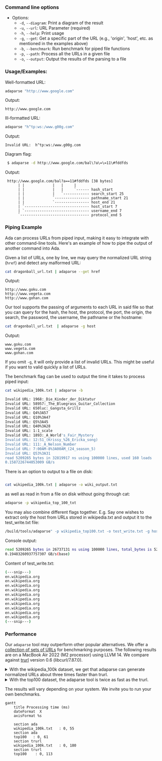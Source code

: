 ### Command line options

- Options:
    - `-d`, `--diagram`: Print a diagram of the result
    - `-u`, `--url`: URL Parameter (required)
    - `-h`, `--help`: Print usage
    - `-g`, `--get`: Get a specific part of the URL (e.g., 'origin', 'host', etc. as mentioned in the examples above)
    - `-b`, `--benchmark`: Run benchmark for piped file functions
    - `-p`, `--path`: Process all the URLs in a given file
    - `-o`, `--output`: Output the results of the parsing to a file

### Usage/Examples: 

Well-formatted URL: 

```bash 
adaparse "http://www.google.com"
```
Output: 

```
http://www.google.com
```

Ill-formatted URL: 

```bash 
adaparse "h^tp:ws:/www.g00g.com"
```
Output: 

```
Invalid URL:  h^tp:ws:/www.g00g.com
```


Diagram flag:

```bash
 $ adaparse -d http://www.google.com/bal\?a\=\=11\#fddfds
 ```

Output:

 ```
  http://www.google.com/bal?a==11#fddfds [38 bytes]
       | |             |   |     |
       | |             |   |     `------ hash_start
       | |             |   `------------ search_start 25
       | |             `---------------- pathname_start 21
       | |             `---------------- host_end 21
       | `------------------------------ host_start 7
       | `------------------------------ username_end 7
       `-------------------------------- protocol_end 5
```



### Piping Example

Ada can process URLs from piped input, making it easy to integrate with other command-line tools. Here's an example of how to pipe the output of another command into Ada.

Given a list of URLs, one by line, we may query the normalized URL string (`href`)
and detect any malformed URL:

```bash
cat dragonball_url.txt | adaparse --get href
```

Output:
```
http://www.goku.com
http://www.vegeta.com
http://www.gohan.com

```

Our tool supports the passing of arguments to each URL in said file so
that you can query for the hash, the host, the protocol, the port, 
the origin, the search, the password, the username, the pathname
or the hostname:

```bash
cat dragonball_url.txt  | adaparse -g host
```

Output:
```
www.goku.com
www.vegeta.com
www.gohan.com
```

If you omit `-g`, it will only provide a list of invalid URLs. This might be
useful if you want to valid quickly a list of URLs.


The benchmark flag can be used to output the time it takes to process piped input:

```bash
cat wikipedia_100k.txt | adaparse -b
```

```bash
Invalid URL: 1968:_Die_Kinder_der_Diktatur
Invalid URL: 58957:_The_Bluegrass_Guitar_Collection
Invalid URL: 650luc:_Gangsta_Grillz
Invalid URL: Q4%3A57
Invalid URL: Q10%3A47
Invalid URL: Q5%3A45
Invalid URL: Q40%3A28
Invalid URL: 1:1_scale
Invalid URL: 1893:_A_World's_Fair_Mystery
Invalid URL: 12:51_(Krissy_%26_Ericka_song)
Invalid URL: 111:_A_Nelson_Number
Invalid URL: 7:00AM-8%3A00AM_(24_season_5)
Invalid URL: Q53%3A31
read 5209265 bytes in 32819917 ns using 100000 lines, used 160 loads
0.1587226744053009 GB/s
```

There is an option to output to a file on disk:

```bash 

cat wikipedia_100k.txt | adaparse -o wiki_output.txt
```

as well as read in from a file on disk without going through cat: 

```bash
adaparse -p wikipedia_top_100_txt
```

You may also combine different flags together. E.g. Say one wishes to extract only the host from URLs stored in wikipedia.txt and output it to the test_write.txt file:

```bash
/build/tools/adaparse" -p wikipedia_top100.txt -o test_write.txt -g host -b
```

Console output:
```bash
read 5209265 bytes in 26737131 ns using 100000 lines, total_bytes is 5209265 used 160 loads
0.19483260937757307 GB/s(base)
```

Content of test_write.txt:
```bash
(---snip---)
en.wikipedia.org
en.wikipedia.org
en.wikipedia.org
en.wikipedia.org
en.wikipedia.org
en.wikipedia.org
en.wikipedia.org
en.wikipedia.org
en.wikipedia.org
en.wikipedia.org
(---snip---)
```

### Performance

Our `adaparse` tool may outperform other popular alternatives. We offer a [collection of
sets of URLs](https://github.com/ada-url/url-various-datasets) for benchmarking purposes.
The following results are on a MacBook Air 2022 (M2 processor) using LLVM 14. We
compare against [trurl](https://github.com/curl/trurl) version 0.6 (libcurl/7.87.0).

<details><summary>
With the wikipedia_100k dataset, we get that adaparse can generate normalized URLs about three
times faster than trurl.</summary>
<pre>
$ time cat url-various-datasets/wikipedia/wikipedia_100k.txt| trurl --url-file - &> /dev/null   1
cat url-various-datasets/wikipedia/wikipedia_100k.txt  0,00s user 0,01s system 3% cpu 0,179 total
trurl --url-file - &> /dev/null  0,14s user 0,03s system 98% cpu 0,180 total


$ time cat url-various-datasets/wikipedia/wikipedia_100k.txt| ./build/tools/cli/adaparse -g href &> /dev/null
cat url-various-datasets/wikipedia/wikipedia_100k.txt  0,00s user 0,00s system 10% cpu 0,056 total
./build/tools/cli/adaparse -g href &> /dev/null  0,05s user 0,00s system 93% cpu 0,055 total
</pre>
</details>

<details><summary>With the top100 dataset, the adaparse tool is twice as fast as the trurl.</summary>
<pre>
$ time cat url-various-datasets/top100/top100.txt| trurl --url-file - &> /dev/null              1
cat url-various-datasets/top100/top100.txt  0,00s user 0,00s system 4% cpu 0,115 total
trurl --url-file - &> /dev/null  0,09s user 0,02s system 97% cpu 0,113 total

$ time cat url-various-datasets/top100/top100.txt| ./build/tools/cli/adaparse -g href &> /dev/null
cat url-various-datasets/top100/top100.txt  0,00s user 0,01s system 11% cpu 0,062 total
./build/tools/cli/adaparse -g href &> /dev/null  0,05s user 0,00s system 94% cpu 0,061 total
</pre>
</details>



The results will vary depending on your system. We invite you to run your own benchmarks.

```mermaid
gantt
    title Processing time (ms)
    dateFormat  X
    axisFormat %s

    section ada
    wikipedia_100k.txt   : 0, 55
    section ada
    top100   : 0, 61
    section trurl
    wikipedia_100k.txt   : 0, 180
    section trurl
    top100    : 0, 113
```